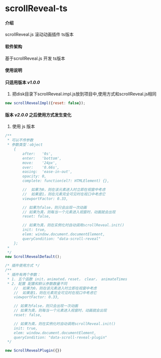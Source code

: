 # scrollReveal-ts

#### 介绍
scrollReveal.js 滚动动画插件 ts版本

#### 软件架构
基于scrollReveal.js 开发 ts版本


#### 使用说明

#### 只适用版本 ***v1.0.0***
1.  把disk目录下scrollReveal.impl.js放到项目中,使用方式和scrollReveal.js相同
```JavaScript
new scrollRevealImpl({reset: false});
```

#### 版本 ***v2.0.0*** 之后使用方式发生变化
1. 使用 js 版本
``` JavaScript
/**
 * 可以不传参数
 * 参数类型：object
    {
        after:   '0s',
        enter:   'bottom',
        move:    '24px',
        over:    '0.66s',
        easing:  'ease-in-out',
        opacity: 0,
        complete: function(el?: HTMLElement) {},

        //  如果为0，则在该元素进入时立即在视窗中考虑
        //  如果是1，则在元素完全可见时在视口中考虑它
        viewportFactor: 0.33,

        // 如果为false，则只会出现一次动画
        // 如果为真，则每当一个元素进入视窗时，动画就会出现
        reset: false,

        // 如果为真，则在实例化时自动调用scrollReveal.init()
        init: true,
        elem: window.document.documentElement,
        queryCondition: "data-scroll-reveal"
    };
 *
 */
new ScrollRevealDefault();

/* 插件使用方式 */
/**
 * 插件有两个参数：
 * 1. 五个函数 init，animated，reset， clear， animateTimes
 * 2. 配置 配置和默认参数数量不同
    //  如果为0，则在该元素进入时立即在视窗中考虑
    //  如果是1，则在元素完全可见时在视口中考虑它
    viewportFactor: 0.33,

    // 如果为false，则只会出现一次动画
    // 如果为真，则每当一个元素进入视窗时，动画就会出现
    reset: false,

    // 如果为真，则在实例化时自动调用scrollReveal.init()
    init: true,
    elem: window.document.documentElement,
    queryCondition: "data-scroll-reveal-plugin"
 */

new ScrollRevealPlugin({})

```


